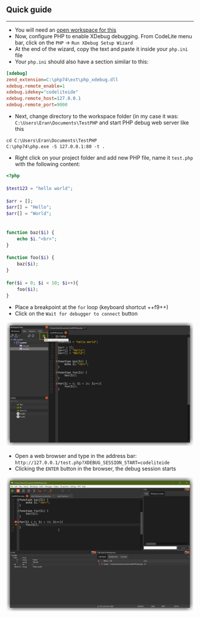 ## Quick guide
---

- You will need an [open workspace for this](/workspaces/php/#create-your-first-workspace)
- Now, configure PHP to enable XDebug debugging. From CodeLite menu bar, click on the `PHP` &#8594; `Run XDebug Setup Wizard`
- At the end of the wizard, copy the text and paste it inside your `php.ini` file
- Your `php.ini` should also have a section similar to this:

```ini
[xdebug]
zend_extension=C:\php74\ext\php_xdebug.dll
xdebug.remote_enable=1
xdebug.idekey="codeliteide"
xdebug.remote_host=127.0.0.1
xdebug.remote_port=9000
```

- Next, change directory to the workspace folder (in my case it was: `C:\Users\Eran\Documents\TestPHP` and start PHP debug web server like this

```
cd C:\Users\Eran\Documents\TestPHP
C:\php74\php.exe -S 127.0.0.1:80 -t .
```

- Right click on your project folder and add new PHP file, name it `test.php` with the following content:

```php
<?php

$test123 = "hello world";

$arr = [];
$arr[] = "Hello";
$arr[] = "World";


function baz($i) {
    echo $i."<br>";
}

function foo($i) {
    baz($i);
}

for($i = 0; $i < 10; $i++){
    foo($i);
}
```

- Place a breakpoint at the `for` loop (keyboard shortcut ++f9++)
- Click on the `Wait for debugger to connect` button

![wait to connect](images/xdebug_wait.png)

- Open a web browser and type in the address bar: `http://127.0.0.1/test.php?XDEBUG_SESSION_START=codeliteide`
- Clicking the `ENTER` button in the browser, the debug session starts

![xdebug session](images/xdebug.png)

